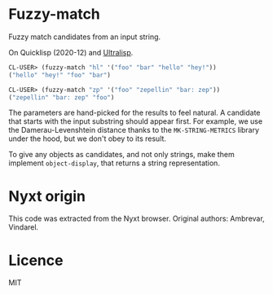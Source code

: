 # Fuzzy-match

Fuzzy match candidates from an input string.

On Quicklisp (2020-12) and [Ultralisp](https://ultralisp.org/).

~~~lisp
CL-USER> (fuzzy-match "hl" '("foo" "bar" "hello" "hey!"))
("hello" "hey!" "foo" "bar")
~~~

~~~lisp
CL-USER> (fuzzy-match "zp" '("foo" "zepellin" "bar: zep"))
("zepellin" "bar: zep" "foo")
~~~

The parameters are hand-picked for the results to feel natural. A
candidate that starts with the input substring should appear
first. For example, we use the Damerau-Levenshtein distance thanks to
the `MK-STRING-METRICS` library under the hood, but we don't obey to
its result.

To give any objects as candidates, and not only strings, make them
implement `object-display`, that returns a string representation.


# Nyxt origin

This code was extracted from the Nyxt browser. Original authors: Ambrevar, Vindarel.


# Licence

MIT
